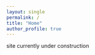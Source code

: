 ```yaml
---
layout: single
permalink: /
title: "Home"
author_profile: true
---
```


site currently under construction